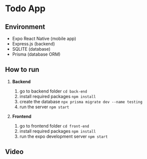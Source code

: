 # Todo App 

## Environment

* Expo React Native (mobile app)
* Express.js (backend)
* SQLITE (database)
* Prisma (database ORM)

## How to run 

 1. **Backend** 
	1. go to backend folder `cd back-end`
	2.  install required packages `npm install`
	3. create the database `npx prisma migrate dev --name testing`
	4.  run the server `npm start`
    
 2. **Frontend**
	1. go to frontend folder `cd front-end`
	2.  install required packages  ``npm install``
	4.  run the expo development server `npm start`
	
## Video 

